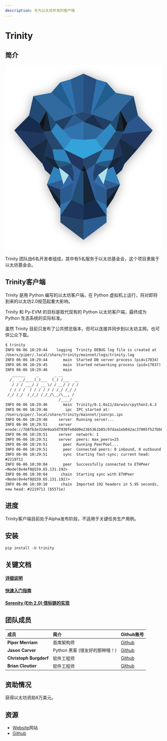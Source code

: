 ```yaml
---
description: 专为以太坊开发的客户端
---
```


# Trinity

## 简介

![](../.gitbook/assets/triceratops-2x.png)

Trinity 团队由6名开发者组成，其中有5名服务于以太坊基金会，这个项目隶属于以太坊基金会。

## Trinity客户端

Trinity 是用 Python 编写的以太坊客户端，在 Python 虚拟机上运行，将对即将到来的以太坊2.0规范起重大影响。

Trinity 和 Py-EVM 的目标是取代现有的 Python 以太坊客户端，最终成为 Python 生态系统的实际标准。

虽然 Trinity 目前只发布了公共预览版本，但可以连接并同步到以太坊主网，也可供公众下载。

```text
$ trinity
INFO 06-06 10:29:44    logging  Trinity DEBUG log file is created at /Users/piper/.local/share/trinity/mainnet/logs/trinity.log
INFO 06-06 10:29:44       main  Started DB server process (pid=17034)
INFO 06-06 10:29:45       main  Started networking process (pid=17037)
INFO 06-06 10:29:46       main
   ______     _       _ __
  /_  __/____(_)___  (_) /___  __
   / / / ___/ / __ \/ / __/ / / /
  / / / /  / / / / / / /_/ /_/ /
 /_/ /_/  /_/_/ /_/_/\__/\__, /
                        /____/
INFO 06-06 10:29:46       main  Trinity/0.1.0a11/darwin/cpython3.6.3
INFO 06-06 10:29:46        ipc  IPC started at: /Users/piper/.local/share/trinity/mainnet/jsonrpc.ipc
INFO 06-06 10:29:46     server  Running server...
INFO 06-06 10:29:51     server enode://7b8fb3e32de9aa5d7930fe0dd0e2365361b85c97daa1eb042ac37005f527bb80a450e9ec9012d53d8fcb94d015b115630f4556153fcf4e746993a29b14e13734@0.0.0.0:30304
INFO 06-06 10:29:51     server  network: 1
INFO 06-06 10:29:51     server  peers: max_peers=25
INFO 06-06 10:29:51       peer  Running PeerPool...
INFO 06-06 10:29:51       peer  Connected peers: 0 inbound, 0 outbound
INFO 06-06 10:29:51       sync  Starting fast-sync; current head: #2219711
INFO 06-06 10:30:04       peer  Successfully connected to ETHPeer <Node(0x4ef8@159.65.131.192>
INFO 06-06 10:30:04      chain  Starting sync with ETHPeer <Node(0x4ef8@159.65.131.192)>
INFO 06-06 10:30:10      chain  Imported 192 headers in 5.95 seconds, new head: #2219711 (b5571e)
```

## 进度

Trinity客户端目前处于Alpha发布阶段，不适用于关键任务生产用例。

## 安装

```text
pip install -U trinity
```

## 关键文档

#### [详细说明](https://trinity-client.readthedocs.io/en/latest/guides/quickstart.html#installation)

#### [快速入门指南](https://trinity-client.readthedocs.io/en/latest/guides/quickstart.html)

####  [Serenity \(Eth 2.0\) 信标链的实现](https://github.com/ethereum/trinity/blob/master/eth2/README.md)

## 团队成员

| 成员 | 简介 | Github账号 |
| :--- | :--- | :--- |
| **Piper Merriam** | 首席架构师 | [Github](https://github.com/pipermerriam) |
| **Jason Carver** | Python 黑客 \(很友好的那种哦！\) | [Github](https://github.com/carver) |
| **Christoph Burgdorf** | 软件工程师 | [Github](https://github.com/cburgdorf) |
| **Brian Cloutier** | 软件工程师 | [Github](https://github.com/lithp) |

## **资助情况**


获得以太坊资助8万美元。

## 资源

* [Website](https://trinity.ethereum.org/)网站
* [Github](https://github.com/ethereum/py-evm)





